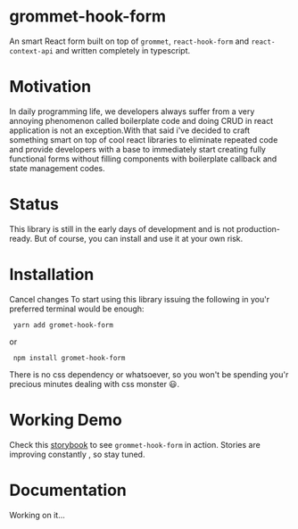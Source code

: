 # grommet-hook-form
An smart React form built on top of `grommet`, `react-hook-form` and `react-context-api` and written completely in typescript.

# Motivation
In daily programming life, we developers always suffer from a very annoying phenomenon called boilerplate code and doing CRUD in react application is not an exception.With that said i've decided to craft something smart on top of cool react libraries to eliminate repeated code and provide developers with a base to immediately start creating fully functional forms without filling components with boilerplate callback and state management codes.

# Status
This library is still in the early days of development and is not production-ready. But of course, you can install and use it at your own risk.

# Installation
Cancel changes
To start using this library issuing the following in you'r preferred terminal would be enough:

```
 yarn add gromet-hook-form  
```
or
```
 npm install gromet-hook-form 
```

There is no css dependency or whatsoever, so you won't be spending you'r precious minutes dealing with css monster 😃. 

# Working Demo
Check this [storybook](https://main--6096dd058e820000392c7809.chromatic.com/) to see `grommet-hook-form` in action. Stories are  improving constantly , so stay tuned.

# Documentation
Working on it...
